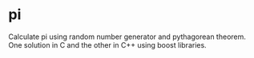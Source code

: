 # pi
Calculate pi using random number generator and pythagorean theorem. One solution in C and the other in C++ using boost libraries.
